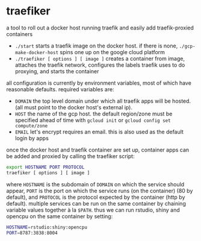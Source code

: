 # traefiker
a tool to roll out a docker host running traefik and easily add traefik-proxied containers

* `./start` starts a traefik image on the docker host.  if there is none, `./gcp-make-docker-host` spins one up on the google cloud platform
* `./traefiker [ options ] [ image ]` creates a container from image, attaches the traefik network, configures the labels traefik uses to do proxying, 
and starts the container

all configuration is currently by environment variables, most of which have reasonable defaults.  required variables are:

* `DOMAIN` the top level domain under which all traefik apps will be hosted. (all must point to the docker host's external ip).
* `HOST` the name of the gcp host.  the default region/zone must be specified ahead of time with `gcloud init` or `gcloud config set compute/zone`
* `EMAIL` let's encrypt requires an email.  this is also used as the default login by apps

once the docker host and traefik container are set up, container apps can be added and proxied by calling the traefiker script:

```bash
export HOSTNAME PORT PROTOCOL
traefiker [ options ] [ image ]
```
where `HOSTNAME` is the subdomain of `DOMAIN` on which the service should appear, `PORT` is the port on which the service runs 
(on the container) (80 by default), and `PROTOCOL` is the protocol expected by the container (http by default).  multiple services
can be run on the same container by chaining variable values together à la `$PATH`.  thus we can run rstudio, shiny and opencpu on
the same container by setting:
```bash
HOSTNAME=rstudio:shiny:opencpu
PORT=8787:3838:8004
```
